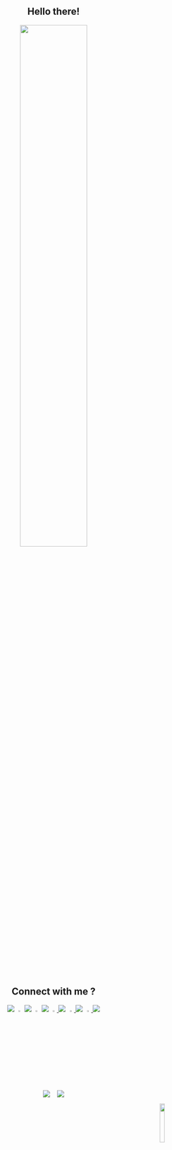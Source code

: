 <h2 align="center">
  Hello there!<br> </h2>
<p align="center">
<img width="55%" src="https://user-images.githubusercontent.com/48352577/112359947-d1d2dc80-8cf7-11eb-99b7-269e154947a5.gif" >
</p>

 <h2 align="center">Connect with me ?</h2>
 <p align="center">
 
  <img src="https://github.com/sig5/sig5.github.io/blob/main/x.png?raw=true">  
  <a href="https://www.github.com/sig5/">
  <img src="https://github.com/sig5/sig5.github.io/blob/main/github.png?raw=true"  width="3%"></a>
  <img src="https://github.com/sig5/sig5.github.io/blob/main/x.png?raw=true">    
  <a href="https://www.instagram.com/the_sloppy_sloth/">
 <img src="https://github.com/sig5/sig5.github.io/blob/main/instagram.png?raw=true" style=“margin-right: 20px;” width="3%"></a> <img src="https://github.com/sig5/sig5.github.io/blob/main/x.png?raw=true">  
 <a href="https://www.facebook.com/sigjob/">
 <img src="https://github.com/sig5/sig5.github.io/blob/main/facebook.png?raw=true"  width="3%"> </a>
 <img src="https://github.com/sig5/sig5.github.io/blob/main/x.png?raw=true">  
 
 <a href="https://www.linkedin.com/in/sakar-singhal-13a953171/">
  <img src="https://github.com/sig5/sig5.github.io/blob/main/linkedin.png?raw=true" width="3%"> </a><img src="https://github.com/sig5/sig5.github.io/blob/main/x.png?raw=true"> 
  <a href="https://open.spotify.com/playlist/5XrzXkTL03c6Ynmyri0YhF?si=44b3f6de5de645a3">
  <img src="https://github.com/sig5/sig5.github.io/blob/main/spotify.png?raw=true" " width="3%"> </a><img src="https://github.com/sig5/sig5.github.io/blob/main/x.png?raw=true">
     
  </p>
  <br><br>
  
  
 <p align="center">
   <img align="center" src="https://github-readme-stats.vercel.app/api?username=sig5&count_private=true&show_icons=true" /> &nbsp&nbsp
  <img align="center" src="https://github-readme-stats.vercel.app/api/top-langs/?username=sig5&exclude_repo=mood-synth" /><br>
  </p>
<p align="right">
<img src="https://komarev.com/ghpvc/?username=sig5&color=grey" width="15%">
 </p>
